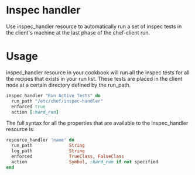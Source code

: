 # Inspec handler
Use inspec_handler resource to automatically run a set of inspec tests in the client's machine at the last phase of the chef-client run.

# Usage
inspec_handler resource  in your cookbook will run all the inspec tests for all the recipes that exists in your run list.
These tests are placed in the client node at a certain directory defined by the run_path.

```ruby
inspec_handler "Run Active Tests" do
  run_path "/etc/chef/inspec-handler"
  enforced true
  action [:hard_run]
```
The full syntax for all the properties that are available to the inspec_handler resource is:
```ruby
resource_handler 'name' do
  run_path              String
  log_path              String
  enforced              TrueClass, FalseClass
  action                Symbol, :hard_run if not specified
end
```
